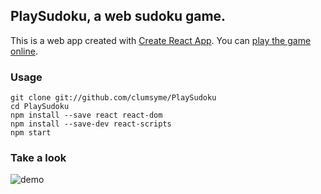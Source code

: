 ## PlaySudoku, a web sudoku game.

This is a web app created with [Create React App](https://github.com/facebookincubator/create-react-app).
You can [play the game online](https://www.imliyan.com/static/pages/playsudoku/).

### Usage

```
git clone git://github.com/clumsyme/PlaySudoku
cd PlaySudoku
npm install --save react react-dom
npm install --save-dev react-scripts
npm start
```

### Take a look

![demo](demo.png)
